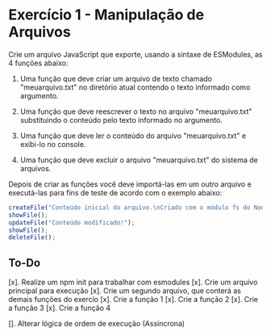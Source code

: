 # Exercício 1 - Manipulação de Arquivos
Crie um arquivo JavaScript que exporte, usando a sintaxe de ESModules, as 4 funções abaixo:

1. Uma função que deve criar um arquivo de texto chamado "meuarquivo.txt" no diretório atual contendo o texto informado como argumento.

2. Uma função que deve reescrever o texto no arquivo "meuarquivo.txt" substituindo o conteúdo pelo texto informado no argumento.

3. Uma função que deve ler o conteúdo do arquivo "meuarquivo.txt" e exibi-lo no console.

4. Uma função que deve excluir o arquivo "meuarquivo.txt" do sistema de arquivos.

Depois de criar as funções você deve importá-las em um outro arquivo e executá-las para fins de teste de acordo com o exemplo abaixo:

```js
createFile("Conteúdo inicial do arquivo.\nCriado com o módulo fs do Node.js.");
showFile();
updateFile("Conteúdo modificado!");
showFile();
deleteFile();
```

## To-Do
[x]. Realize um npm init para trabalhar com esmodules
[x]. Crie um arquivo principal para execução
[x]. Crie um segundo arquivo, que conterá as demais funções do exercío
[x]. Crie a função 1
[x]. Crie a função 2
[x]. Crie a função 3
[x]. Crie a função 4

[]. Alterar lógica de ordem de execução (Assíncrona)